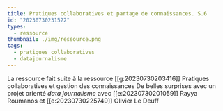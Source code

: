 ```yaml
---
title: Pratiques collaboratives et partage de connaissances. S.6
id: "20230730231522"
types:
  - ressource
thumbnail: ./img/ressource.png
tags:
  - pratiques collaboratives
  - datajournalisme
---
```

La ressource fait suite à la ressource [[g:20230730203416]] Pratiques collaboratives et gestion des connaissances
De belles surprises avec un projet orienté *data journalisme* avec [[e:20230730201059]] Rayya Roumanos et [[e:20230730225749]] Olivier Le Deuff